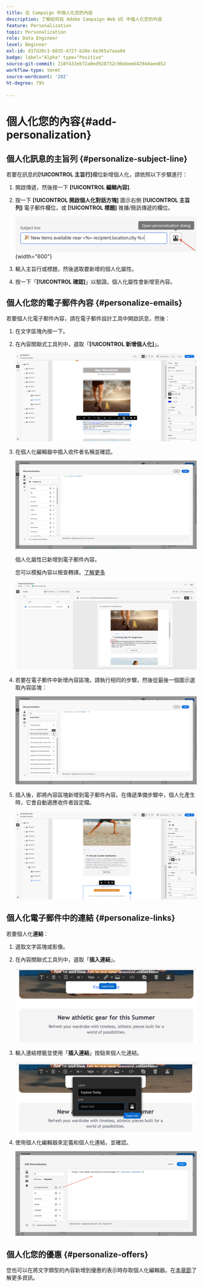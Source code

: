 ```yaml
---
title: 在 Campaign 中個人化您的內容
description: 了解如何在 Adobe Campaign Web UI 中個人化您的內容
feature: Personalization
topic: Personalization
role: Data Engineer
level: Beginner
exl-id: d1fd20c1-6835-4727-b20e-6e365a7aaa04
badge: label="Alpha" type="Positive"
source-git-commit: 218f433eb72a0ed928732c96ebee64294daee852
workflow-type: tm+mt
source-wordcount: '282'
ht-degree: 79%

---
```



# 個人化您的內容{#add-personalization}

## 個人化訊息的主旨列 {#personalize-subject-line}

若要在訊息的&#x200B;**[!UICONTROL 主旨行]**&#x200B;欄位新增個人化，請依照以下步驟進行：

1. 開啟傳遞，然後按一下 **[!UICONTROL 編輯內容]**.
1. 按一下 **[!UICONTROL 開啟個人化對話方塊]** 圖示右側 **[!UICONTROL 主旨列]** 電子郵件欄位，或 **[!UICONTROL 標題]** 推播/簡訊傳遞的欄位。

   ![](assets/perso-subject.png){width="600"}

1. 輸入主旨行或標題，然後選取要新增的個人化屬性。

1. 按一下「**[!UICONTROL 確認]**」以驗證。個人化屬性會新增至內容。

## 個人化您的電子郵件內容 {#personalize-emails}

若要個人化電子郵件內容，請在電子郵件設計工具中開啟訊息，然後：

1. 在文字區塊內按一下。
1. 在內容關聯式工具列中，選取「**[!UICONTROL 新增個人化]**」。

   ![](assets/perso-add-to-content.png)

1. 在個人化編輯器中插入收件者名稱並確認。

   ![](assets/perso-add-name.png)

   個人化屬性已新增到電子郵件內容。

   您可以模擬內容以檢查轉譯。[了解更多](../preview-test/preview-content.md)

   ![](assets/perso-rendering.png)

1. 若要在電子郵件中新增內容區塊，請執行相同的步驟，然後從最後一個圖示選取內容區塊：

   ![](assets/perso-insert-block.png)

1. 插入後，即將內容區塊新增到電子郵件內容。在傳遞準備步驟中，個人化產生時，它會自動適應收件者設定檔。

   ![](assets/perso-content-block-in-email.png)

## 個人化電子郵件中的連結 {#personalize-links}

若要個人化&#x200B;**連結**：

1. 選取文字區塊或影像。
1. 在內容關聯式工具列中，選取「**插入連結**」。

   ![](assets/perso-link.png)

1. 輸入連結標籤並使用「**插入連結**」按鈕來個人化連結。

   ![](assets/perso-link-insert-icon.png)

1. 使用個人化編輯器來定義和個人化連結，並確認。

   ![](assets/perso-link-edit.png)


## 個人化您的優惠 {#personalize-offers}

您也可以在將文字類型的內容新增到優惠的表示時存取個人化編輯器。在[本章節](../content/offers.md)了解更多資訊。

